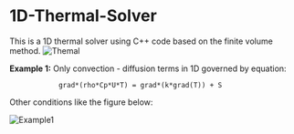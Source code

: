 # 1D-Thermal-Solver
This is a 1D thermal solver using C++ code based on the finite volume method. 
![Themal](https://github.com/huukhai249/1D-Thermal-Solver/assets/63088885/0a2f3c50-6975-45c5-b3f8-1acb7a663914)

**Example 1:** Only convection - diffusion terms in 1D governed by equation: 

                grad*(rho*Cp*U*T) = grad*(k*grad(T)) + S

Other conditions like the figure below:

![Example1](https://github.com/huukhai249/1D-Thermal-Solver/assets/63088885/06a4670e-1453-4db4-89e7-f5e02a41265a)
